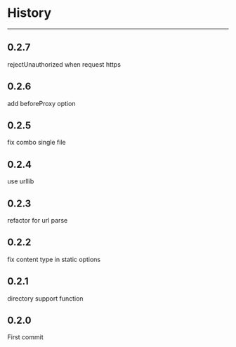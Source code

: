 # History

---

## 0.2.7

rejectUnauthorized when request https

## 0.2.6

add beforeProxy option

## 0.2.5

fix combo single file

## 0.2.4

use urllib

## 0.2.3

refactor for url parse

## 0.2.2

fix content type in static options

## 0.2.1

directory support function

## 0.2.0

First commit
